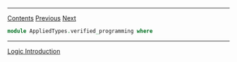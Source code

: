 ****
[Contents](contents.html)
[Previous](AppliedTypes.bitcoin.html)
[Next](AppliedTypes.bindings.html)

```agda
module AppliedTypes.verified_programming where
```

****
[Logic Introduction](./Logic.introduction.html)

